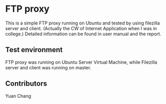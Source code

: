 # FTP proxy

This is a simple FTP proxy running on Ubuntu and tested by using filezilla server and client. (Actually the CW of Internet Application when I was in college.) Detailed information can be found in user manual and the report.


## Test environment

FTP proxy was running on Ubuntu Server Virtual Machine, while Filezilla server and client was running on master.


## Contributors

Yuan Chang
